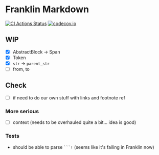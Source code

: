 # Franklin Markdown

[![CI Actions Status](https://github.com/tlienart/FranklinMarkdown.jl/workflows/CI/badge.svg)](https://github.com/tlienart/FranklinMarkdown.jl/actions)
[![codecov.io](http://codecov.io/github/tlienart/FranklinParser.jl/coverage.svg?branch=master)](http://codecov.io/github/tlienart/FranklinParser.jl?branch=master)

## WIP

* [x] AbstractBlock -> Span
* [x] Token
* [x] `str` -> `parent_str`
* [ ] from, to

## Check

* [ ] if need to do our own  stuff with links and footnote ref

### More serious

* [ ] context (needs to be overhauled quite a bit... idea is good)

### Tests

* should be able to  parse ```` ```! ```` (seems like it's  failing in Franklin now)
